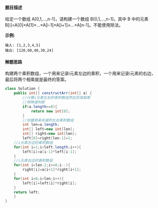 []()

#### 题目描述

给定一个数组 A[0,1,…,n-1]，请构建一个数组 B[0,1,…,n-1]，其中 B 中的元素 B[i]=A[0]×A[1]×…×A[i-1]×A[i+1]×…×A[n-1]。不能使用除法。

**示例:**

```
输入: [1,2,3,4,5]
输出: [120,60,40,30,24]
```

#### 解题思路

构建两个乘积数组，一个用来记录i元素左边的乘积，一个用来记录i元素的右边，最后将两个相乘就是最终的答案。

```java
class Solution {
    public int[] constructArr(int[] a) {
        //计算i元素左右的乘积数组然后将其相乘
        //特殊值判断
        if(a.length==0){
            return new int[0];
        }
        //创建用来存储的左右乘积数组
        int len=a.length;
        int[] left=new int[len];
        int[] right=new int[len];
        left[0]=right[len-1]=1;
    //i元素左边的乘积数组
    for(int i=1;i<left.length;i++){
        left[i]=a[i-1]*left[i-1];
    }
    //i元素右边的乘积数组
    for(int i=len-2;i>=0;i--){
        right[i]=a[i+1]*right[i+1];
    }
    for(int i=0;i<len;i++){
        left[i]=left[i]*right[i];
    }
    return left;
    }
}
```

